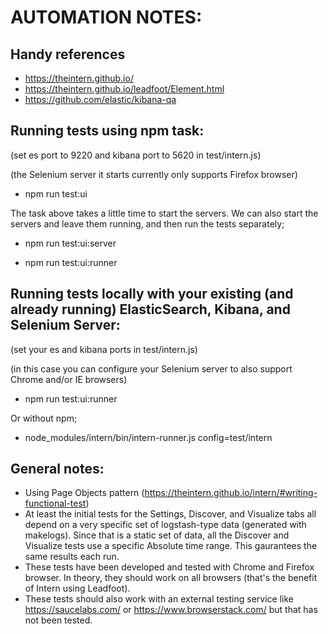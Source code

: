 # AUTOMATION NOTES:

## Handy references
* https://theintern.github.io/
* https://theintern.github.io/leadfoot/Element.html
* https://github.com/elastic/kibana-qa

## Running tests using npm task:
(set es port to 9220 and kibana port to 5620 in test/intern.js)

(the Selenium server it starts currently only supports Firefox browser)

* npm run test:ui

The task above takes a little time to start the servers.  We can also start the servers and leave them running, and then run the tests separately;

* npm run test:ui:server

* npm run test:ui:runner

## Running tests locally with your existing (and already running) ElasticSearch, Kibana, and Selenium Server:

(set your es and kibana ports in test/intern.js)

(in this case you can configure your Selenium server to also support Chrome and/or IE browsers)

* npm run test:ui:runner

Or without npm;

* node_modules/intern/bin/intern-runner.js config=test/intern


## General notes:
* Using Page Objects pattern (https://theintern.github.io/intern/#writing-functional-test)
* At least the initial tests for the Settings, Discover, and Visualize tabs all depend on a very specific set of logstash-type data (generated with makelogs).  Since that is a static set of data, all the Discover and Visualize tests use a specific Absolute time range.  This gaurantees the same results each run.
* These tests have been developed and tested with Chrome and Firefox browser.  In theory, they should work on all browsers (that's the benefit of Intern using Leadfoot).
* These tests should also work with an external testing service like https://saucelabs.com/ or https://www.browserstack.com/ but that has not been tested.
